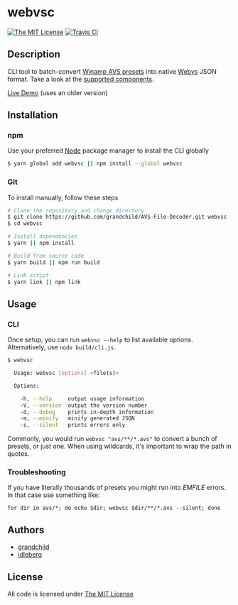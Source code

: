 # webvsc

[![The MIT License](https://img.shields.io/badge/license-MIT-orange.svg?style=flat-square)](http://opensource.org/licenses/MIT)
[![Travis CI](https://img.shields.io/travis/grandchild/AVS-File-Decoder/typescript.svg?style=flat-square)](https://travis-ci.org/grandchild/AVS-File-Decoder)

## Description

CLI tool to batch-convert [Winamp AVS presets](https://www.wikiwand.com/en/Advanced_Visualization_Studio) into native [Webvs](https://github.com/azeem/webvs) JSON format. Take a look at the [supported components](doc/components.md).

[Live Demo](http://grandchild.github.io/AVS-File-Decoder/) (uses an older version)

## Installation

### npm

Use your preferred [Node](https://nodejs.org) package manager to install the CLI globally

```sh
$ yarn global add webvsc || npm install --global webvsc
```

### Git

To install manually, follow these steps

```sh
# Clone the repository and change directory
$ git clone https://github.com/grandchild/AVS-File-Decoder.git webvsc
$ cd webvsc

# Install dependencies
$ yarn || npm install

# Build from source code
$ yarn build || npm run build

# Link script
$ yarn link || npm link
```

## Usage

### CLI

Once setup, you can run `webvsc --help` to list available options. Alternatively, use `node build/cli.js`.

```sh
$ webvsc

  Usage: webvsc [options] <file(s)>

  Options:

    -h, --help     output usage information
    -V, --version  output the version number
    -d, --debug    prints in-depth information
    -m, --minify   minify generated JSON
    -s, --silent   prints errors only
```

Commonly, you would run `webvsc "avs/**/*.avs"` to convert a bunch of presets, or just one. When using wildcards, it's important to wrap the path in quotes.

### Troubleshooting

If you have literally thousands of presets you might run into _EMFILE_ errors. In that case use something like:

`for dir in avs/*; do echo $dir; webvsc $dir/**/*.avs --silent; done`

## Authors

* [grandchild](https://github.com/grandchild)
* [idleberg](https://github.com/idleberg)

## License

All code is licensed under [The MIT License](http://opensource.org/licenses/MIT)
